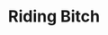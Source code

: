 ---
description: "Me unleashing my inner rebel in a black dress with spikes, snake design, and a sleek black helmet. Explore my avant-garde style today!"
layout: "riding-bitch"
resources:
  - src: "assets/cover.jpg"
    title: "Cover for Riding Bitch"
  - src: "assets/riding-bitch-1.jpg"
    title: "Riding Bitch photo 1"
  - src: "assets/riding-bitch-2.jpg"
    title: "Riding Bitch photo 2"
title: "Riding Bitch"
weight: 3
---
